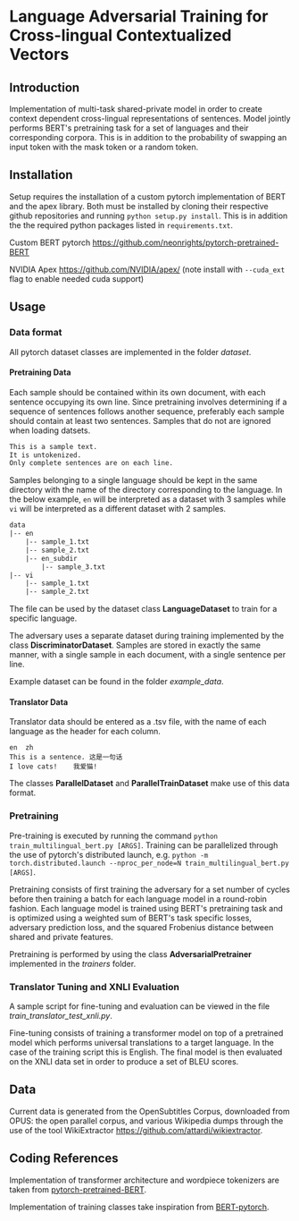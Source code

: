 # Language Adversarial Training for Cross-lingual Contextualized Vectors

## Introduction
Implementation of multi-task shared-private model in order to create context dependent cross-lingual representations of sentences.  Model jointly performs BERT's pretraining task for a set of languages and their corresponding corpora.  This is in addition to the probability of swapping an input token with the mask token or a random token.

## Installation
Setup requires the installation of a custom pytorch implementation of BERT and the apex library.  Both must be installed by cloning their respective github repositories and running ```python setup.py install```.  This is in addition the the required python packages listed in ```requirements.txt```.

Custom BERT pytorch <https://github.com/neonrights/pytorch-pretrained-BERT>

NVIDIA Apex <https://github.com/NVIDIA/apex/> (note install with ```--cuda_ext``` flag to enable needed cuda support)

## Usage

### Data format
All pytorch dataset classes are implemented in the folder *dataset*.

#### Pretraining Data
Each sample should be contained within its own document, with each sentence occupying its own line.  Since pretraining involves determining if a sequence of sentences follows another sequence, preferably each sample should contain at least two sentences.  Samples that do not are ignored when loading datsets.

```txt
This is a sample text.
It is untokenized.
Only complete sentences are on each line.
```

Samples belonging to a single language should be kept in the same directory with the name of the directory corresponding to the language.  In the below example, ```en``` will be interpreted as a dataset with 3 samples while ```vi``` will be interpreted as a different dataset with 2 samples.

```txt
data
|-- en
	|-- sample_1.txt
	|-- sample_2.txt
	|-- en_subdir
		|-- sample_3.txt
|-- vi
	|-- sample_1.txt
	|-- sample_2.txt
```

The file can be used by the dataset class **LanguageDataset** to train for a specific language.

The adversary uses a separate dataset during training implemented by the class **DiscriminatorDataset**.  Samples are stored in exactly the same manner, with a single sample in each document, with a single sentence per line.

Example dataset can be found in the folder *example_data*.

#### Translator Data
Translator data should be entered as a .tsv file, with the name of each language as the header for each column.

```tsv
en	zh
This is a sentence.	这是一句话
I love cats!	我爱猫!
```

The classes **ParallelDataset** and **ParallelTrainDataset** make use of this data format.

### Pretraining
Pre-training is executed by running the command ```python train_multilingual_bert.py [ARGS]```.  Training can be parallelized through the use of pytorch's distributed launch, e.g. ```python -m torch.distributed.launch --nproc_per_node=N train_multilingual_bert.py [ARGS]```.

Pretraining consists of first training the adversary for a set number of cycles before then training a batch for each language model in a round-robin fashion.  Each language model is trained using BERT's pretraining task and is optimized using a weighted sum of BERT's task specific losses, adversary prediction loss, and the squared Frobenius distance between shared and private features.

Pretraining is performed by using the class **AdversarialPretrainer** implemented in the *trainers* folder.

### Translator Tuning and XNLI Evaluation
A sample script for fine-tuning and evaluation can be viewed in the file *train_translator_test_xnli.py*.

Fine-tuning consists of training a transformer model on top of a pretrained model which performs universal translations to a target language.  In the case of the training script this is English.  The final model is then evaluated on the XNLI data set in order to produce a set of BLEU scores.

## Data
Current data is generated from the OpenSubtitles Corpus, downloaded from OPUS: the open parallel corpus, and various Wikipedia dumps through the use of the tool WikiExtractor <https://github.com/attardi/wikiextractor>.

## Coding References
Implementation of transformer architecture and wordpiece tokenizers are taken from [pytorch-pretrained-BERT](https://github.com/huggingface/pytorch-pretrained-BERT).

Implementation of training classes take inspiration from [BERT-pytorch](https://github.com/codertimo/BERT-pytorch).

